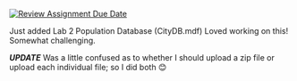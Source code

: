 [![Review Assignment Due Date](https://classroom.github.com/assets/deadline-readme-button-22041afd0340ce965d47ae6ef1cefeee28c7c493a6346c4f15d667ab976d596c.svg)](https://classroom.github.com/a/4M5Z7p5G)

Just added Lab 2 Population Database (CityDB.mdf)
Loved working on this! Somewhat challenging.

*****UPDATE*****
Was a little confused as to whether I should upload a zip file or upload each individual file; so I did both 😊
